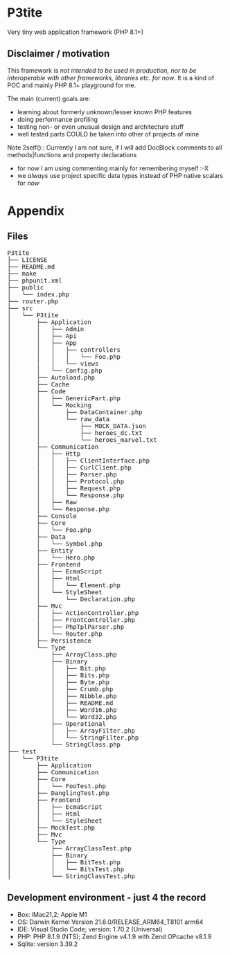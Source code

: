 # P3tite
Very tiny web application framework (PHP 8.1+)

## Disclaimer / motivation 

This framework is *not intended to be used in production, nor to be interoperable with other frameworks, libraries etc. for now*.
It is a kind of POC and mainly PHP 8.1+ playground for me. 

The main (current) goals are: 

- learning about formerly unknown/lesser known PHP features
- doing performance profiling
- testing non- or even unusual design and architecture stuff
- well tested parts COULD be taken into other of projects of mine  

Note 2self():: Currently I am not sure, if I will add DocBlock comments to all methods|functions and property declarations
- for now I am using commenting mainly for remembering myself :-X
- we *always* use project specific data types instead of PHP native scalars for *now* 

# Appendix

## Files

<pre>
P3tite
├── LICENSE
├── README.md
├── make
├── phpunit.xml
├── public
│   └── index.php
├── router.php
├── src
│   └── P3tite
│       ├── Application
│       │   ├── Admin
│       │   ├── Api
│       │   ├── App
│       │   │   ├── controllers
│       │   │   │   └── Foo.php
│       │   │   └── views
│       │   └── Config.php
│       ├── Autoload.php
│       ├── Cache
│       ├── Code
│       │   ├── GenericPart.php
│       │   └── Mocking
│       │       ├── DataContainer.php
│       │       └── raw_data
│       │           ├── MOCK_DATA.json
│       │           ├── heroes_dc.txt
│       │           └── heroes_marvel.txt
│       ├── Communication
│       │   ├── Http
│       │   │   ├── ClientInterface.php
│       │   │   ├── CurlClient.php
│       │   │   ├── Parser.php
│       │   │   ├── Protocol.php
│       │   │   ├── Request.php
│       │   │   └── Response.php
│       │   ├── Raw
│       │   └── Response.php
│       ├── Console
│       ├── Core
│       │   └── Foo.php
│       ├── Data
│       │   └── Symbol.php
│       ├── Entity
│       │   └── Hero.php
│       ├── Frontend
│       │   ├── EcmaScript
│       │   ├── Html
│       │   │   └── Element.php
│       │   └── StyleSheet
│       │       └── Declaration.php
│       ├── Mvc
│       │   ├── ActionController.php
│       │   ├── FrontController.php
│       │   ├── PhpTplParser.php
│       │   └── Router.php
│       ├── Persistence
│       └── Type
│           ├── ArrayClass.php
│           ├── Binary
│           │   ├── Bit.php
│           │   ├── Bits.php
│           │   ├── Byte.php
│           │   ├── Crumb.php
│           │   ├── Nibble.php
│           │   ├── README.md
│           │   ├── Word16.php
│           │   └── Word32.php
│           ├── Operational
│           │   ├── ArrayFilter.php
│           │   └── StringFilter.php
│           └── StringClass.php
├── test
│   └── P3tite
│       ├── Application
│       ├── Communication
│       ├── Core
│       │   └── FooTest.php
│       ├── DanglingTest.php
│       ├── Frontend
│       │   ├── EcmaScript
│       │   ├── Html
│       │   └── StyleSheet
│       ├── MockTest.php
│       ├── Mvc
│       └── Type
│           ├── ArrayClassTest.php
│           ├── Binary
│           │   ├── BitTest.php
│           │   └── BitsTest.php
│           └── StringClassTest.php
</pre>

## Development environment - just 4 the record

 - Box: iMac21,2; Apple M1
 - OS: Darwin Kernel Version 21.6.0/RELEASE_ARM64_T8101 arm64
 - IDE: Visual Studio Code; version: 1.70.2 (Universal)
 - PHP: PHP 8.1.9 (NTS); Zend Engine v4.1.9 with Zend OPcache v8.1.9
 - Sqlite: version 3.39.2
